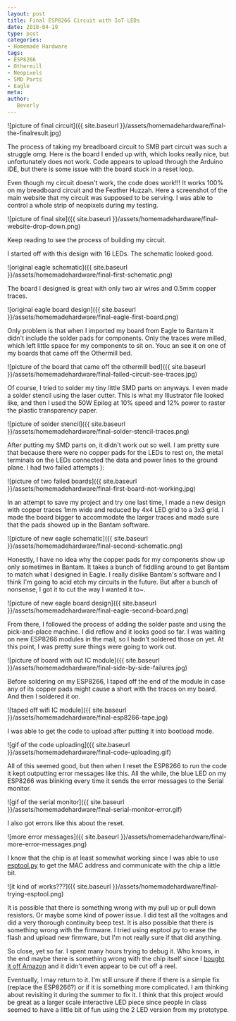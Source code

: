 ```yaml
---
layout: post
title: Final ESP8266 Circuit with IoT LEDs
date: 2018-04-19
type: post
categories:
- Homemade Hardware
tags:
- ESP8266
- Othermill
- Neopixels
- SMD Parts
- Eagle
meta:
author:
   Beverly
---
```

![picture of final circuit]({{ site.baseurl }}/assets/homemadehardware/final-the-finalresult.jpg)

The process of taking my breadboard circuit to SMB part circuit was such a struggle omg. Here is the board I ended up with, which looks really nice, but unfortunately does not work. Code appears to upload through the Arduino IDE, but there is some issue with the board stuck in a reset loop.

Even though my circuit doesn't work, the code does work!!! It works 100% on my breadboard circuit and the Feather Huzzah. Here a screenshot of the main website that my circuit was supposed to be serving. I was able to control a whole strip of neopixels during my testing.

![picture of final site]({{ site.baseurl }}/assets/homemadehardware/final-website-drop-down.png)

Keep reading to see the process of building my circuit.

<!--more-->

I started off with this design with 16 LEDs. The schematic looked good.

![original eagle schematic]({{ site.baseurl }}/assets/homemadehardware/final-first-schematic.png)

The board I designed is great with only two air wires and 0.5mm copper traces.

![original eagle board design]({{ site.baseurl }}/assets/homemadehardware/final-eagle-first-board.png)

Only problem is that when I imported my board from Eagle to Bantam it didn't include the solder pads for components. Only the traces were milled, which left little space for my components to sit on. Youc an see it on one of my boards that came off the Othermill bed.

![picture of the board that came off the othermill bed]({{ site.baseurl }}/assets/homemadehardware/final-failed-circuit-see-traces.jpg)

Of course, I tried to solder my tiny little SMD parts on anyways. I even made a solder stencil using the laser cutter. This is what my Illustrator file looked like, and then I used the 50W Epilog at 10% speed and 12% power to raster the plastic transparency paper.

![picture of solder stencil]({{ site.baseurl }}/assets/homemadehardware/final-solder-stencil-traces.png)

 After putting my SMD parts on, it didn't work out so well. I am pretty sure that because there were no copper pads for the LEDs to rest on, the metal terminals on the LEDs connected the data and power lines to the ground plane. I had two failed attempts ):

![picture of two failed boards]({{ site.baseurl }}/assets/homemadehardware/final-first-board-not-working.jpg)

In an attempt to save my project and try one last time, I made a new design with copper traces 1mm wide and reduced by 4x4 LED grid to a 3x3 grid. I made the board bigger to accommodate the larger traces and made sure that the pads showed up in the Bantam software.

![picture of new eagle schematic]({{ site.baseurl }}/assets/homemadehardware/final-second-schematic.png)

Honestly, I have no idea why the copper pads for my components show up only sometimes in Bantam. It takes a bunch of fiddling around to get Bantam to match what I designed in Eagle. I really dislike Bantam's software and I think I'm going to acid etch my circuits in the future. But after a bunch of nonsense, I got it to cut the way I wanted it to~.

![picture of new eagle board design]({{ site.baseurl }}/assets/homemadehardware/final-eagle-second-board.png)

From there, I followed the process of adding the solder paste and using the pick-and-place machine. I did reflow and it looks good so far. I was waiting on new ESP8266 modules in the mail, so I hadn't soldered those on yet. At this point, I was pretty sure things were going to work out.

![picture of board with out IC module]({{ site.baseurl }}/assets/homemadehardware/final-side-by-side-failures.jpg)

Before soldering on my ESP8266, I taped off the end of the module in case any of its copper pads might cause a short with the traces on my board. And then I soldered it on.

![taped off wifi IC module]({{ site.baseurl }}/assets/homemadehardware/final-esp8266-tape.jpg)

I was able to get the code to upload after putting it into bootload mode.

![gif of the code uploading]({{ site.baseurl }}/assets/homemadehardware/final-code-uploading.gif)

All of this seemed good, but then when I reset the ESP8266 to run the code it kept outputting error messages like this. All the while, the blue LED on my ESP8266 was blinking every time it sends the error messages to the Serial monitor.

![gif of the serial monitor]({{ site.baseurl }}/assets/homemadehardware/final-serial-monitor-error.gif)

I also got errors like this about the reset.

![more error messages]({{ site.baseurl }}/assets/homemadehardware/final-more-error-messages.png)

I know that the chip is at least somewhat working since I was able to use [esptool.py](https://github.com/espressif/esptool) to get the MAC address and communicate with the chip a little bit.

![it kind of works???]({{ site.baseurl }}/assets/homemadehardware/final-trying-esptool.png)

It is possible that there is something wrong with my pull up or pull down resistors. Or maybe some kind of power issue. I did test all the voltages and did a very thorough continuity beep test. It is also possible that there is something wrong with the firmware. I tried using esptool.py to erase the flash and upload new firmware, but I'm not really sure if that did anything.

So close, yet so far. I spent many hours trying to debug it. Who knows, in the end maybe there is something wrong with the chip itself since I [bought it off Amazon](https://www.amazon.com/gp/product/B01M4IOFIT/ref=oh_aui_detailpage_o00_s00?ie=UTF8&psc=1) and it didn't even appear to be cut off a reel.

Eventually, I may return to it. I'm still unsure if there if there is a simple fix (replace the ESP8266?) or if it is something more complicated. I am thinking about revisiting it during the summer to fix it. I think that this project would be great as a larger scale interactive LED piece since people in class seemed to have a little bit of fun using the 2 LED version from my prototype.
